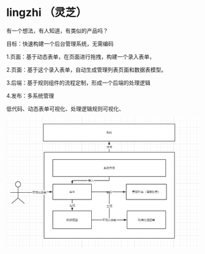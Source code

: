 # lingzhi （灵芝）
有一个想法，有人知道，有类似的产品吗？

目标：快速构建一个后台管理系统，无需编码


1.页面：基于动态表单，在页面进行拖拽，构建一个录入表单，

2.页面：基于这个录入表单，自动生成管理列表页面和数据表模型。

3.后端：基于规则组件的流程定制，形成一个后端的处理逻辑

4.发布：多系统管理

低代码、动态表单可视化、处理逻辑规则可视化、

![avatar](./image.png)
